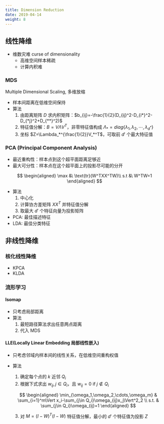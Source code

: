 ```yaml
---
title: Dimension Reduction
date: 2019-04-14
weight: 8
---
```


## 线性降维

- 维数灾难 curse of dimensionality
  - 高维空间样本稀疏
  - 计算内积难

### MDS

Multiple Dimensional Scaling, 多维放缩

- 样本间距离在低维空间保持
- 算法
  1. 由距离矩阵 $D$ 求内积矩阵：$b_{ij}=-\frac{1}{2}(D_{ij}^2-D_{i*}^2-D_{*j}^2+D_{**}^2)$
  2. 特征值分解：$B=V\Lambda V^T$，非零特征值构成 $\Lambda_*=diag\{\lambda_1,\lambda_2,\cdots,\lambda_{d^*}\}$
  3. 坐标 $Z=\Lambda_*^{\frac{1}{2}}V_*^T$，可取前 $d'$ 个最大特征值

### PCA (Principal Component Analysis)

- 最近重构性：样本点到这个超平面距离足够近
- 最大可分性：样本点在这个超平面上的投影尽可能的分开

$$
\begin{aligned}
\max &\ \text{tr}(W^TXX^TW)\\
s.t &\ W^TW=1
\end{aligned}
$$

- 算法
  1. 中心化
  2. 计算协方差矩阵 $XX^T$ 并特征值分解
  3. 取最大 $d'$ 个特征向量为投影矩阵
- PCA: 最佳描述特征
- LDA: 最佳分类特征

## 非线性降维

### 核化线性降维

- KPCA
- KLDA

### 流形学习

#### Isomap

- 只考虑局部距离
- 算法
  1. 最短路径算法求出任意两点距离
  2. 代入 MDS

#### LLE(Locally Linear Embedding 局部线性嵌入)

- 只考虑邻域内样本间的线性关系，在低维空间重构权值
- 算法

  1. 确定每个点的 $k$ 近邻 $Q_i$
  2. 根据下式求出 $w_{ij},j\in Q_i$，且 $w_{ij}=0$ if $j\not\in Q_i$

  $$
  \begin{aligned}
  \min_{\omega_1,\omega_2,\cdots,\omega_m} & \sum_{i=1}^m\Vert x_i-\sum_{j\in Q_i}\omega_{ij}x_j\Vert^2_2 \\
  s.t. & \sum_{j\in Q_i}\omega_{ij}=1
  \end{aligned}
  $$

  3. 对 $M=(I-W)^T(I-W)$ 特征值分解，最小的 $d'$ 个特征值为投影 $Z$
